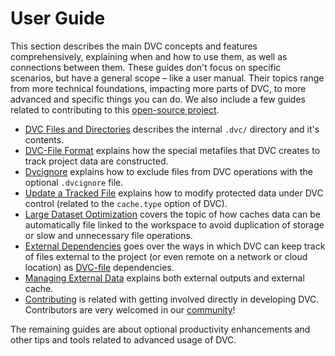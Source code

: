 # User Guide

This section describes the main DVC concepts and features comprehensively,
explaining when and how to use them, as well as connections between them. These
guides don't focus on specific scenarios, but have a general scope – like a user
manual. Their topics range from more technical foundations, impacting more parts
of DVC, to more advanced and specific things you can do. We also include a few
guides related to contributing to this
[open-source project](https://github.com/iterative/dvc).

- [DVC Files and Directories](/doc/user-guide/dvc-files-and-directories)
  describes the internal `.dvc/` directory and it's contents.
- [DVC-File Format](/doc/user-guide/dvc-file-format) explains how the special
  metafiles that DVC creates to track <abbr>project</abbr> data are constructed.
- [Dvcignore](/doc/user-guide/dvcignore) explains how to exclude files from DVC
  operations with the optional `.dvcignore` file.
- [Update a Tracked File](/doc/use-cases/updating-tracked-files) explains how to
  modify protected data under DVC control (related to the `cache.type` option of
  DVC).
- [Large Dataset Optimization](/doc/user-guide/large-dataset-optimization)
  covers the topic of how <abbr>caches</abbr> data can be automatically file
  linked to the workspace to avoid duplication of storage or slow and
  unnecessary file operations.
- [External Dependencies](/doc/user-guide/external-dependencies) goes over the
  ways in which DVC can keep track of files external to the project (or even
  remote on a network or cloud location) as
  [DVC-file](/doc/user-guide/dvc-files-and-directories) dependencies.
- [Managing External Data](/doc/user-guide/managing-external-data) explains both
  external outputs and external cache.
- [Contributing](/doc/user-guide/contributing) is related with getting involved
  directly in developing DVC. Contributors are very welcomed in our
  [community](/support)!

The remaining guides are about optional productivity enhancements and other tips
and tools related to advanced usage of DVC.
